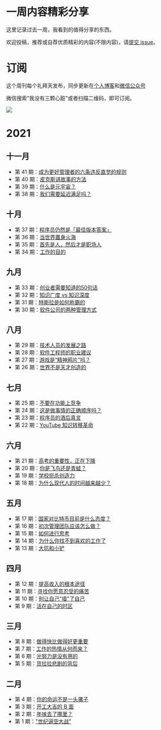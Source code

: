 # 一周内容精彩分享

这里记录过去一周，我看到的值得分享的东西。

欢迎投稿，推荐或自荐优质精彩的内容(不限内容)，请[提交 issue](https://github.com/wmyskxz/weekly/issues)。

# 订阅

这个周刊每个礼拜天发布，同步更新在[个人博客](https://www.wmyskxz.com/)和[微信公众号](https://weixin.sogou.com/weixin?type=1&s_from=input&query=wmyskxz&ie=utf8&_sug_=n&_sug_type_=&w=01019900&sut=1861&sst0=1612590375262&lkt=8%2C1612590373961%2C1612590375161)

微信搜索"我没有三颗心脏"或者扫描二维码，即可订阅。

![](https://cdn.jsdelivr.net/gh/wmyskxz/BlogImage02/2021-2-6/1612590449967-image.png)

# 2021

## 十一月
- 第 41 期：[成为更好管理者的六条违反直觉的规则](https://github.com/wmyskxz/weekly/blob/main/doc/issue-41.md)
- 第 40 期：[皮克斯讲故事的方法](https://github.com/wmyskxz/weekly/blob/main/doc/issue-40.md)
- 第 39 期：[什么是元宇宙？](https://github.com/wmyskxz/weekly/blob/main/doc/issue-39.md)
- 第 38 期：[我们需要延迟满足吗？](https://github.com/wmyskxz/weekly/blob/main/doc/issue-38.md)

## 十月
- 第 37 期：[程序员仍然是「最佳版本答案」](https://github.com/wmyskxz/weekly/blob/main/doc/issue-37.md)
- 第 36 期：[当世界置身火海](https://github.com/wmyskxz/weekly/blob/main/doc/issue-36.md)
- 第 35 期：[首先是人，然后才是职场人](https://github.com/wmyskxz/weekly/blob/main/doc/issue-35.md)
- 第 34 期：[工作的目的](https://github.com/wmyskxz/weekly/blob/main/doc/issue-34.md)

## 九月
- 第 33 期：[创业者需要知道的50句话](https://github.com/wmyskxz/weekly/blob/main/doc/issue-33.md)
- 第 32 期：[知识广度 vs 知识深度](https://github.com/wmyskxz/weekly/blob/main/doc/issue-32.md)
- 第 31 期：[特斯拉是如何称霸的](https://github.com/wmyskxz/weekly/blob/main/doc/issue-31.md)
- 第 30 期：[软件公司的两种管理方式](https://github.com/wmyskxz/weekly/blob/main/doc/issue-30.md)

## 八月
- 第 29 期：[技术人员的发展之路](https://github.com/wmyskxz/weekly/blob/main/doc/issue-29.md)
- 第 28 期：[软件工程师的职业建议](https://github.com/wmyskxz/weekly/blob/main/doc/issue-28.md)
- 第 27 期：[游戏是“精神鸦片”吗？](https://github.com/wmyskxz/weekly/blob/main/doc/issue-27.md)
- 第 26 期：[世界不是天才创造的](https://github.com/wmyskxz/weekly/blob/main/doc/issue-26.md)

## 七月
- 第 25 期：[不要在功能上竞争](https://github.com/wmyskxz/weekly/blob/main/doc/issue-25.md)
- 第 24 期：[这是做事情的正确顺序吗？](https://github.com/wmyskxz/weekly/blob/main/doc/issue-24.md)
- 第 23 期：[程序员的酒后真言](https://github.com/wmyskxz/weekly/blob/main/doc/issue-23.md)
- 第 22 期：[YouTube 知识转移革命](https://github.com/wmyskxz/weekly/blob/main/doc/issue-22.md)

## 六月
- 第 21 期：[高考的重要性，正在下降](https://github.com/wmyskxz/weekly/blob/main/doc/issue-21.md)
- 第 20 期：[你是飞鸟还是青蛙？](https://github.com/wmyskxz/weekly/blob/main/doc/issue-20.md)
- 第 19 期：[学校扼杀创造力](https://github.com/wmyskxz/weekly/blob/main/doc/issue-19.md)
- 第 18 期：[为什么现代人的时间越来越少？](https://github.com/wmyskxz/weekly/blob/main/doc/issue-18.md)

## 五月
- 第 17 期：[国家对比特币目前是什么态度？](https://github.com/wmyskxz/weekly/blob/main/doc/issue-17.md)
- 第 16 期：[初次管理团队应该怎么做？](https://github.com/wmyskxz/weekly/blob/main/doc/issue-16.md)
- 第 15 期：[如何进行思考](https://github.com/wmyskxz/weekly/blob/main/doc/issue-15.md)
- 第 14 期：[为什么你找不到喜欢的工作了](https://github.com/wmyskxz/weekly/blob/main/doc/issue-14.md)
- 第 13 期：[大坑和小铲](https://github.com/wmyskxz/weekly/blob/main/doc/issue-13.md)

## 四月
- 第 12 期：[提高收入的根本途径](https://github.com/wmyskxz/weekly/blob/main/doc/issue-12.md)
- 第 11 期：[寻找你愿意忍受的痛苦](https://github.com/wmyskxz/weekly/blob/main/doc/issue-11.md)
- 第 10 期：[别让自己"墙"了自己](https://github.com/wmyskxz/weekly/blob/main/doc/issue-10.md)
- 第 9 期：[活在自己的时区](https://github.com/wmyskxz/weekly/blob/main/doc/issue-9.md)

## 三月
- 第 8 期：[做得快比做得好更重要](https://github.com/wmyskxz/weekly/blob/main/doc/issue-8.md)
- 第 7 期：[工作的热情从何而来？](https://github.com/wmyskxz/weekly/blob/main/doc/issue-7.md)
- 第 6 期：[光努力是没有用的](https://github.com/wmyskxz/weekly/blob/main/doc/issue-6.md)
- 第 5 期：[货拉拉悲剧的背后](https://github.com/wmyskxz/weekly/blob/main/doc/issue-5.md)

## 二月

- 第 4 期：[你的命运不是一头骡子](https://github.com/wmyskxz/weekly/blob/main/doc/issue-4.md)
- 第 3 期：[开工大吉的 B 面](https://github.com/wmyskxz/weekly/blob/main/doc/issue-3.md)
- 第 2 期：[年味去了哪里？](https://github.com/wmyskxz/weekly/blob/main/doc/issue-2.md)
- 第 1 期：["世纪逼空大战"](https://github.com/wmyskxz/weekly/blob/main/doc/issue-1.md)